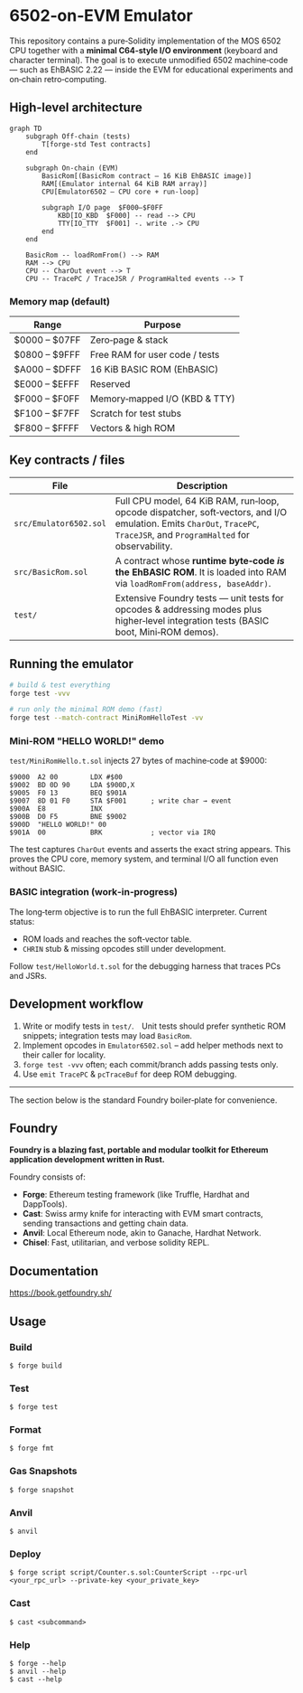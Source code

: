 # 6502‑on‑EVM Emulator

This repository contains a pure‑Solidity implementation of the MOS 6502 CPU together with a **minimal C64‑style I/O environment** (keyboard and character terminal).  The goal is to execute unmodified 6502 machine‑code — such as EhBASIC 2.22 — inside the EVM for educational experiments and on‑chain retro‑computing.

## High‑level architecture

```mermaid
graph TD
    subgraph Off‑chain (tests)
        T[forge‑std Test contracts]
    end

    subgraph On‑chain (EVM)
        BasicRom[(BasicRom contract – 16 KiB EhBASIC image)]
        RAM[(Emulator internal 64 KiB RAM array)]
        CPU[Emulator6502 – CPU core + run‑loop]

        subgraph I/O page  $F000–$F0FF
            KBD[IO_KBD  $F000] -- read --> CPU
            TTY[IO_TTY  $F001] -. write .-> CPU
        end
    end

    BasicRom -- loadRomFrom() --> RAM
    RAM --> CPU
    CPU -- CharOut event --> T
    CPU -- TracePC / TraceJSR / ProgramHalted events --> T
```

### Memory map (default)

| Range           | Purpose                                   |
|-----------------|-------------------------------------------|
| $0000 – $07FF   | Zero‑page & stack                         |
| $0800 – $9FFF   | Free RAM for user code / tests            |
| $A000 – $DFFF   | 16 KiB BASIC ROM (EhBASIC)                |
| $E000 – $EFFF   | Reserved                                  |
| $F000 – $F0FF   | Memory‑mapped I/O (KBD & TTY)             |
| $F100 – $F7FF   | Scratch for test stubs                    |
| $F800 – $FFFF   | Vectors & high ROM                        |

## Key contracts / files

| File | Description |
|------|-------------|
| `src/Emulator6502.sol` | Full CPU model, 64 KiB RAM, run‑loop, opcode dispatcher, soft‑vectors, and I/O emulation.  Emits `CharOut`, `TracePC`, `TraceJSR`, and `ProgramHalted` for observability. |
| `src/BasicRom.sol` | A contract whose **runtime byte‑code _is_ the EhBASIC ROM**.  It is loaded into RAM via `loadRomFrom(address, baseAddr)`. |
| `test/` | Extensive Foundry tests — unit tests for opcodes & addressing modes plus higher‑level integration tests (BASIC boot, Mini‑ROM demos). |

## Running the emulator

```bash
# build & test everything
forge test -vvv

# run only the minimal ROM demo (fast)
forge test --match-contract MiniRomHelloTest -vv
```

### Mini‑ROM "HELLO WORLD!" demo

`test/MiniRomHello.t.sol` injects 27 bytes of machine‑code at $9000:

```
$9000  A2 00        LDX #$00
$9002  BD 0D 90     LDA $900D,X
$9005  F0 13        BEQ $901A
$9007  8D 01 F0     STA $F001      ; write char → event
$900A  E8           INX
$900B  D0 F5        BNE $9002
$900D  "HELLO WORLD!" 00
$901A  00           BRK            ; vector via IRQ
```

The test captures `CharOut` events and asserts the exact string appears.  This proves the CPU core, memory system, and terminal I/O all function even without BASIC.

### BASIC integration (work‑in‑progress)

The long‑term objective is to run the full EhBASIC interpreter.  Current status:

* ROM loads and reaches the soft‑vector table.
* `CHRIN` stub & missing opcodes still under development.

Follow `test/HelloWorld.t.sol` for the debugging harness that traces PCs and JSRs.

## Development workflow

1. Write or modify tests in `test/`. Unit tests should prefer synthetic ROM snippets; integration tests may load `BasicRom`.
2. Implement opcodes in `Emulator6502.sol` – add helper methods next to their caller for locality.
3. `forge test -vvv` often; each commit/branch adds passing tests only.
4. Use `emit TracePC` & `pcTraceBuf` for deep ROM debugging.

---

The section below is the standard Foundry boiler‑plate for convenience.

## Foundry

**Foundry is a blazing fast, portable and modular toolkit for Ethereum application development written in Rust.**

Foundry consists of:

-   **Forge**: Ethereum testing framework (like Truffle, Hardhat and DappTools).
-   **Cast**: Swiss army knife for interacting with EVM smart contracts, sending transactions and getting chain data.
-   **Anvil**: Local Ethereum node, akin to Ganache, Hardhat Network.
-   **Chisel**: Fast, utilitarian, and verbose solidity REPL.

## Documentation

https://book.getfoundry.sh/

## Usage

### Build

```shell
$ forge build
```

### Test

```shell
$ forge test
```

### Format

```shell
$ forge fmt
```

### Gas Snapshots

```shell
$ forge snapshot
```

### Anvil

```shell
$ anvil
```

### Deploy

```shell
$ forge script script/Counter.s.sol:CounterScript --rpc-url <your_rpc_url> --private-key <your_private_key>
```

### Cast

```shell
$ cast <subcommand>
```

### Help

```shell
$ forge --help
$ anvil --help
$ cast --help
```
